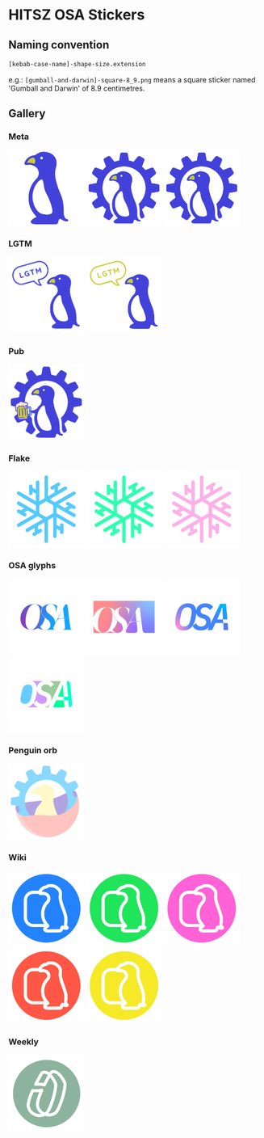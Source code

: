 # HITSZ OSA Stickers

## Naming convention

```sh
[kebab-case-name]-shape-size.extension
```

e.g.: `[gumball-and-darwin]-square-8_9.png` means a square sticker named 'Gumball and Darwin' of 8.9 centimetres.

## Gallery

### Meta

<div>
  <img src="./dist/[penguin-darwin]-meta.svg" width="150" height="150" />
  <img src="./dist/[penguin-gear]-meta.svg" width="150" height="150" />
  <img src="./dist/[logo]-meta.svg" width="150" height="150" />
</div>

### LGTM

<div> 
  <img src="./dist/[lgtm-penguin-blue-variant]-non-5_4.svg" width="150" height="150" />
  <img src="./dist/[lgtm-penguin]-non-5_4.png" width="150" height="150" />
</div>

### Pub

<div> 
  <img src="./dist/[penguin-lug-pub]-none-6_4.svg" width="150" height="150" />
</div>

### Flake

<div>
  <img src="./dist/[blue-flake]-non-5.svg" width="150" height="150" />
  <img src="./dist/[green-flake]-non-5.svg" width="150" height="150" />
  <img src="./dist/[pink-flake]-non-5.svg" width="150" height="150" />
</div>

### OSA glyphs

<div>
  <img src="./dist/[osa-glyphs]-serif-positive-stylish.png" width="150" height="150" />
  <img src="./dist/[osa-glyphs]-serif-negative-stylish.png" width="150" height="150" />
  <img src="./dist/[osa-glyphs]-sans-positive-stylish.png" width="150" height="150" />
  <img src="./dist/[osa-glyphs]-sans-negative-stylish.svg" width="150" height="150" />
</div>

### Penguin orb

<div>
  <img src="./dist/[penguin-orb]-none.png" width="150" height="150" />
</div>

### Wiki

<div>
  <img src="./dist/[blue-lug-wiki-min]-circle-5.svg" width="150" height="150" />
  <img src="./dist/[green-lug-wiki-min]-circle-5.svg" width="150" height="150" />
  <img src="./dist/[pink-lug-wiki-min]-circle-5.svg" width="150" height="150" />
  <img src="./dist/[red-lug-wiki-min]-circle-5.svg" width="150" height="150" />
  <img src="./dist/[yellow-lug-wiki-min]-circle-5.svg" width="150" height="150" />
</div>

### Weekly

<div> 
  <img src="./dist/[tea-lug-weekly]-circle.svg" width="150" height="150" />
</div>


